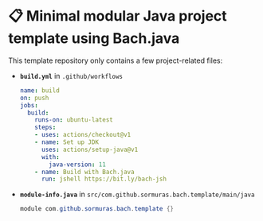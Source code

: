 # 📋 Minimal modular Java project template using Bach.java

This template repository only contains a few project-related files:

- **`build.yml`** in `.github/workflows`
  ```yml
  name: build
  on: push
  jobs:
    build:
      runs-on: ubuntu-latest
      steps:
      - uses: actions/checkout@v1
      - name: Set up JDK
        uses: actions/setup-java@v1
        with:
          java-version: 11
      - name: Build with Bach.java
        run: jshell https://bit.ly/bach-jsh
  ```
- **`module-info.java`** in `src/com.github.sormuras.bach.template/main/java`
  ```java
  module com.github.sormuras.bach.template {}
  ```
